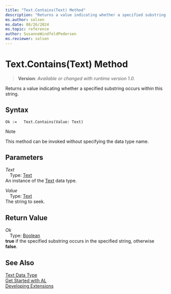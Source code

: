```yaml
---
title: "Text.Contains(Text) Method"
description: "Returns a value indicating whether a specified substring occurs within this string."
ms.author: solsen
ms.date: 08/26/2024
ms.topic: reference
author: SusanneWindfeldPedersen
ms.reviewer: solsen
---
```

[//]: # (START>DO_NOT_EDIT)
[//]: # (IMPORTANT:Do not edit any of the content between here and the END>DO_NOT_EDIT.)
[//]: # (Any modifications should be made in the .xml files in the ModernDev repo.)
# Text.Contains(Text) Method
> **Version**: _Available or changed with runtime version 1.0._

Returns a value indicating whether a specified substring occurs within this string.


## Syntax
```AL
Ok :=   Text.Contains(Value: Text)
```
> [!NOTE]
> This method can be invoked without specifying the data type name.
## Parameters
*Text*  
&emsp;Type: [Text](text-data-type.md)  
An instance of the [Text](text-data-type.md) data type.  

*Value*  
&emsp;Type: [Text](text-data-type.md)  
The string to seek.  


## Return Value
*Ok*  
&emsp;Type: [Boolean](../boolean/boolean-data-type.md)  
**true** if the specified substring occurs in the  specified string, otherwise **false**.


[//]: # (IMPORTANT: END>DO_NOT_EDIT)
## See Also
[Text Data Type](text-data-type.md)  
[Get Started with AL](../../devenv-get-started.md)  
[Developing Extensions](../../devenv-dev-overview.md)